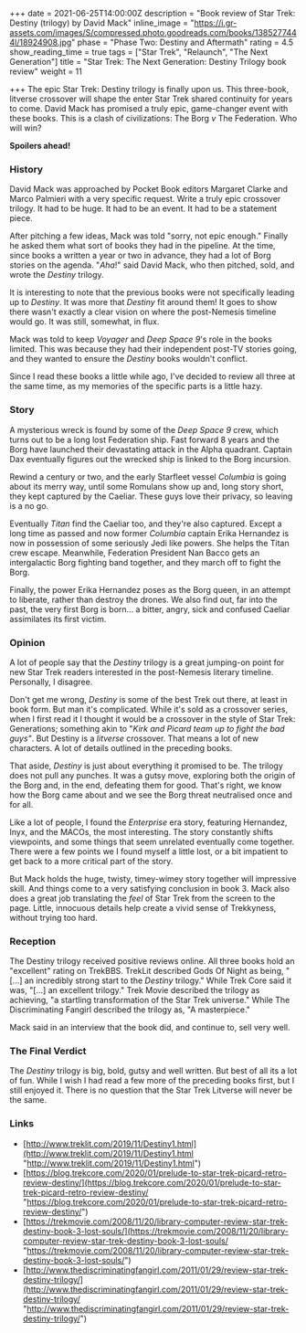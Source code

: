 +++
date = 2021-06-25T14:00:00Z
description = "Book review of Star Trek: Destiny (trilogy) by David Mack"
inline_image = "https://i.gr-assets.com/images/S/compressed.photo.goodreads.com/books/1385277444l/18924908.jpg"
phase = "Phase Two: Destiny and Aftermath"
rating = 4.5
show_reading_time = true
tags = ["Star Trek", "Relaunch", "The Next Generation"]
title = "Star Trek: The Next Generation: Destiny Trilogy book review"
weight = 11

+++
The epic Star Trek: Destiny trilogy is finally upon us. This three-book, litverse crossover will shape the enter Star Trek shared continuity for years to come. David Mack has promised a truly epic, game-changer event with these books. This is a clash of civilizations: The Borg _v_ The Federation. Who will win?

**Spoilers ahead!**

<!--more-->

### History

David Mack was approached by Pocket Book editors Margaret Clarke and Marco Palmieri with a very specific request. Write a truly epic crossover trilogy. It had to be huge. It had to be an event. It had to be a statement piece.

After pitching a few ideas, Mack was told "sorry, not epic enough." Finally he asked them what sort of books they had in the pipeline. At the time, since books a written a year or two in advance, they had a lot of Borg stories on the agenda. "_Aha_!" said David Mack, who then pitched, sold, and wrote the _Destiny_ trilogy. 

It is interesting to note that the previous books were not specifically leading up to _Destiny_. It was more that _Destiny_ fit around them! It goes to show there wasn't exactly a clear vision on where the post-Nemesis timeline would go. It was still, somewhat, in flux.

Mack was told to keep _Voyager_ and _Deep Space 9_'s role in the books limited. This was because they had their independent post-TV stories going, and they wanted to ensure the _Destiny_ books wouldn't conflict.  

Since I read these books a little while ago, I've decided to review all three at the same time, as my memories of the specific parts is a little hazy.

### Story

A mysterious wreck is found by some of the _Deep Space 9_ crew, which turns out to be a long lost Federation ship. Fast forward 8 years and the Borg have launched their devastating attack in the Alpha quadrant. Captain Dax eventually figures out the wrecked ship is linked to the Borg incursion.

Rewind a century or two, and the early Starfleet vessel _Columbia_ is going about its merry way, until some Romulans show up and, long story short, they kept captured by the Caeliar. These guys love their privacy, so leaving is a no go.

Eventually _Titan_ find the Caeliar too, and they're also captured. Except a long time as passed and now former _Columbia_ captain Erika Hernandez is now in possession of some seriously Jedi like powers. She helps the Titan crew escape. Meanwhile, Federation President Nan Bacco gets an intergalactic Borg fighting band together, and they march off to fight the Borg.

Finally, the power Erika Hernandez poses as the Borg queen, in an attempt to liberate, rather than destroy the drones. We also find out, far into the past, the very first Borg is born... a bitter, angry, sick and confused Caeliar assimilates its first victim.

### Opinion

A lot of people say that the _Destiny_ trilogy is a great jumping-on point for new Star Trek readers interested in the post-Nemesis literary timeline. Personally, I disagree. 

Don't get me wrong, _Destiny_ is some of the best Trek out there, at least in book form. But man it's complicated. While it's sold as a crossover series, when I first read it I thought it would be a crossover in the style of Star Trek: Generations; something akin to "_Kirk and Picard team up to fight the bad guys"_. But Destiny is a _litverse_ crossover. That means a lot of new characters. A lot of details outlined in the preceding books. 

That aside, _Destiny_ is just about everything it promised to be. The trilogy does not pull any punches. It was a gutsy move, exploring both the origin of the Borg and, in the end, defeating them for good. That's right, we know how the Borg came about and we see the Borg threat neutralised once and for all. 

Like a lot of people, I found the _Enterprise_ era story, featuring Hernandez, Inyx, and the MACOs, the most interesting. The story constantly shifts viewpoints, and some things that seem unrelated eventually come together. There were a few points we I found myself a little lost, or a bit impatient to get back to a more critical part of the story.

But Mack holds the huge, twisty, timey-wimey story together will impressive skill. And things come to a very satisfying conclusion in book 3. Mack also does a great job translating the _feel_ of Star Trek from the screen to the page.  Little, innocuous details help create a vivid sense of Trekkyness, without trying too hard.

### Reception

The Destiny trilogy received positive reviews online. All three books hold an "excellent" rating on TrekBBS. TrekLit described Gods Of Night as being, "\[...\] an incredibly strong start to the _Destiny_ trilogy." While Trek Core said it was, "\[...\] an excellent trilogy." Trek Movie described the trilogy as achieving, "a startling transformation of the Star Trek universe." While The Discriminating Fangirl described the trilogy as, "A masterpiece."

Mack said in an interview that the book did, and continue to, sell very well. 

### The Final Verdict

The _Destiny_ trilogy is big, bold, gutsy and well written. But best of all its a lot of fun. While I wish I had read a few more of the preceding books first, but I still enjoyed it. There is no question that the Star Trek Litverse will never be the same. 

### Links

* [http://www.treklit.com/2019/11/Destiny1.html](http://www.treklit.com/2019/11/Destiny1.html "http://www.treklit.com/2019/11/Destiny1.html")
* [https://blog.trekcore.com/2020/01/prelude-to-star-trek-picard-retro-review-destiny/](https://blog.trekcore.com/2020/01/prelude-to-star-trek-picard-retro-review-destiny/ "https://blog.trekcore.com/2020/01/prelude-to-star-trek-picard-retro-review-destiny/")
* [https://trekmovie.com/2008/11/20/library-computer-review-star-trek-destiny-book-3-lost-souls/](https://trekmovie.com/2008/11/20/library-computer-review-star-trek-destiny-book-3-lost-souls/ "https://trekmovie.com/2008/11/20/library-computer-review-star-trek-destiny-book-3-lost-souls/")
* [http://www.thediscriminatingfangirl.com/2011/01/29/review-star-trek-destiny-trilogy/](http://www.thediscriminatingfangirl.com/2011/01/29/review-star-trek-destiny-trilogy/ "http://www.thediscriminatingfangirl.com/2011/01/29/review-star-trek-destiny-trilogy/")